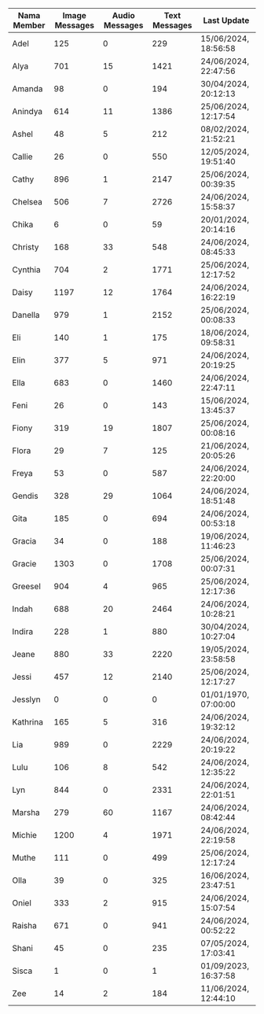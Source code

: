 | Nama Member | Image Messages | Audio Messages | Text Messages | Last Update |
| ------ | -------------- | -------------- | ------------- | ------------ |
| Adel | 125 | 0 | 229 | 15/06/2024, 18:56:58 |
| Alya | 701 | 15 | 1421 | 24/06/2024, 22:47:56 |
| Amanda | 98 | 0 | 194 | 30/04/2024, 20:12:13 |
| Anindya | 614 | 11 | 1386 | 25/06/2024, 12:17:54 |
| Ashel | 48 | 5 | 212 | 08/02/2024, 21:52:21 |
| Callie | 26 | 0 | 550 | 12/05/2024, 19:51:40 |
| Cathy | 896 | 1 | 2147 | 25/06/2024, 00:39:35 |
| Chelsea | 506 | 7 | 2726 | 24/06/2024, 15:58:37 |
| Chika | 6 | 0 | 59 | 20/01/2024, 20:14:16 |
| Christy | 168 | 33 | 548 | 24/06/2024, 08:45:33 |
| Cynthia | 704 | 2 | 1771 | 25/06/2024, 12:17:52 |
| Daisy | 1197 | 12 | 1764 | 24/06/2024, 16:22:19 |
| Danella | 979 | 1 | 2152 | 25/06/2024, 00:08:33 |
| Eli | 140 | 1 | 175 | 18/06/2024, 09:58:31 |
| Elin | 377 | 5 | 971 | 24/06/2024, 20:19:25 |
| Ella | 683 | 0 | 1460 | 24/06/2024, 22:47:11 |
| Feni | 26 | 0 | 143 | 15/06/2024, 13:45:37 |
| Fiony | 319 | 19 | 1807 | 25/06/2024, 00:08:16 |
| Flora | 29 | 7 | 125 | 21/06/2024, 20:05:26 |
| Freya | 53 | 0 | 587 | 24/06/2024, 22:20:00 |
| Gendis | 328 | 29 | 1064 | 24/06/2024, 18:51:48 |
| Gita | 185 | 0 | 694 | 24/06/2024, 00:53:18 |
| Gracia | 34 | 0 | 188 | 19/06/2024, 11:46:23 |
| Gracie | 1303 | 0 | 1708 | 25/06/2024, 00:07:31 |
| Greesel | 904 | 4 | 965 | 25/06/2024, 12:17:36 |
| Indah | 688 | 20 | 2464 | 24/06/2024, 10:28:21 |
| Indira | 228 | 1 | 880 | 30/04/2024, 10:27:04 |
| Jeane | 880 | 33 | 2220 | 19/05/2024, 23:58:58 |
| Jessi | 457 | 12 | 2140 | 25/06/2024, 12:17:27 |
| Jesslyn | 0 | 0 | 0 | 01/01/1970, 07:00:00 |
| Kathrina | 165 | 5 | 316 | 24/06/2024, 19:32:12 |
| Lia | 989 | 0 | 2229 | 24/06/2024, 20:19:22 |
| Lulu | 106 | 8 | 542 | 24/06/2024, 12:35:22 |
| Lyn | 844 | 0 | 2331 | 24/06/2024, 22:01:51 |
| Marsha | 279 | 60 | 1167 | 24/06/2024, 08:42:44 |
| Michie | 1200 | 4 | 1971 | 24/06/2024, 22:19:58 |
| Muthe | 111 | 0 | 499 | 25/06/2024, 12:17:24 |
| Olla | 39 | 0 | 325 | 16/06/2024, 23:47:51 |
| Oniel | 333 | 2 | 915 | 24/06/2024, 15:07:54 |
| Raisha | 671 | 0 | 941 | 24/06/2024, 00:52:22 |
| Shani | 45 | 0 | 235 | 07/05/2024, 17:03:41 |
| Sisca | 1 | 0 | 1 | 01/09/2023, 16:37:58 |
| Zee | 14 | 2 | 184 | 11/06/2024, 12:44:10 |
